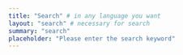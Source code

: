 ```yaml
---
title: "Search" # in any language you want
layout: "search" # necessary for search
summary: "search"
placeholder: "Please enter the search keyword"
---
```

